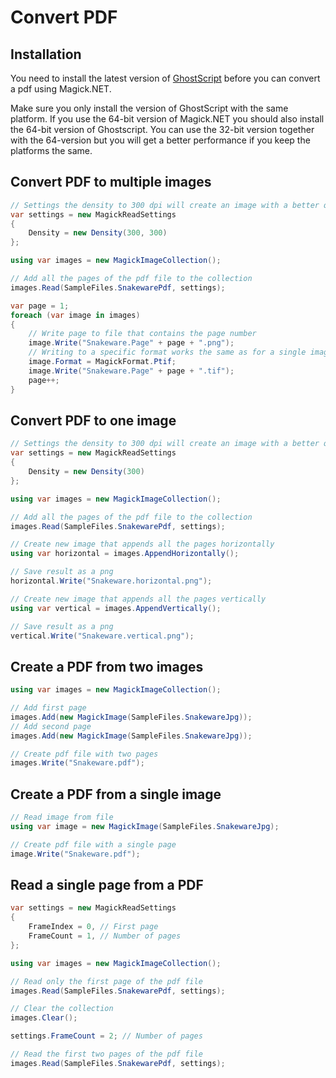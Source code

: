 # Convert PDF

## Installation

You need to install the latest version of [GhostScript](https://www.ghostscript.com/download/gsdnld.html) before you can
convert a pdf using Magick.NET.

Make sure you only install the version of GhostScript with the same platform. If you use the 64-bit version of Magick.NET
you should also install the 64-bit version of Ghostscript. You can use the 32-bit version together with the 64-version but
you will get a better performance if you keep the platforms the same.

## Convert PDF to multiple images

```C#
// Settings the density to 300 dpi will create an image with a better quality
var settings = new MagickReadSettings
{
    Density = new Density(300, 300)
};

using var images = new MagickImageCollection();

// Add all the pages of the pdf file to the collection
images.Read(SampleFiles.SnakewarePdf, settings);

var page = 1;
foreach (var image in images)
{
    // Write page to file that contains the page number
    image.Write("Snakeware.Page" + page + ".png");
    // Writing to a specific format works the same as for a single image
    image.Format = MagickFormat.Ptif;
    image.Write("Snakeware.Page" + page + ".tif");
    page++;
}
```

## Convert PDF to one image

```C#
// Settings the density to 300 dpi will create an image with a better quality
var settings = new MagickReadSettings
{
    Density = new Density(300)
};

using var images = new MagickImageCollection();

// Add all the pages of the pdf file to the collection
images.Read(SampleFiles.SnakewarePdf, settings);

// Create new image that appends all the pages horizontally
using var horizontal = images.AppendHorizontally();

// Save result as a png
horizontal.Write("Snakeware.horizontal.png");

// Create new image that appends all the pages vertically
using var vertical = images.AppendVertically();

// Save result as a png
vertical.Write("Snakeware.vertical.png");
```

## Create a PDF from two images

```C#
using var images = new MagickImageCollection();

// Add first page
images.Add(new MagickImage(SampleFiles.SnakewareJpg));
// Add second page
images.Add(new MagickImage(SampleFiles.SnakewareJpg));

// Create pdf file with two pages
images.Write("Snakeware.pdf");
```

## Create a PDF from a single image

```C#
// Read image from file
using var image = new MagickImage(SampleFiles.SnakewareJpg);

// Create pdf file with a single page
image.Write("Snakeware.pdf");
```

## Read a single page from a PDF

```C#
var settings = new MagickReadSettings
{
    FrameIndex = 0, // First page
    FrameCount = 1, // Number of pages
};

using var images = new MagickImageCollection();

// Read only the first page of the pdf file
images.Read(SampleFiles.SnakewarePdf, settings);

// Clear the collection
images.Clear();

settings.FrameCount = 2; // Number of pages

// Read the first two pages of the pdf file
images.Read(SampleFiles.SnakewarePdf, settings);
```
